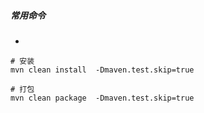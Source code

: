 ##### 常用命令
* 
```
# 安装
mvn clean install  -Dmaven.test.skip=true

# 打包
mvn clean package  -Dmaven.test.skip=true

```